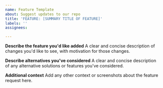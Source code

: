 ```yaml
---
name: Feature Template
about: Suggest updates to our repo
title: 'FEATURE: [SUMMARY TITLE OF FEATURE]'
labels: ''
assignees: 

---
```


**Describe the feature you'd like added**
A clear and concise description of changes you'd like to see, with motivation for those changes. 

**Describe alternatives you've considered**
A clear and concise description of any alternative solutions or features you've considered.

**Additional context**
Add any other context or screenshots about the feature request here.